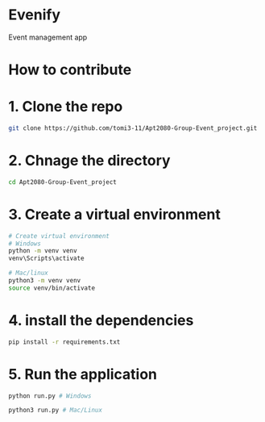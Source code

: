 # Evenify
Event management app


# How to contribute
# 1. Clone the repo
```bash
git clone https://github.com/tomi3-11/Apt2080-Group-Event_project.git
```

# 2. Chnage the directory
```bash
cd Apt2080-Group-Event_project
```

# 3. Create a virtual environment
```bash
# Create virtual environment
# Windows
python -m venv venv
venv\Scripts\activate

# Mac/linux
python3 -m venv venv
source venv/bin/activate
```

# 4. install the dependencies
```bash
pip install -r requirements.txt

```
# 5. Run the application
```bash
python run.py # Windows

python3 run.py # Mac/Linux

```